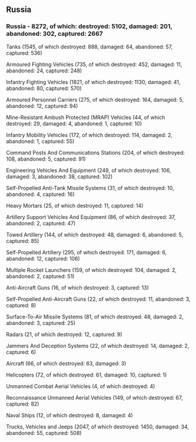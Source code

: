 
 
 ## Russia
 
 ### Russia - 8272, of which: destroyed: 5102, damaged: 201, abandoned: 302, captured: 2667

 

 

 Tanks (1545, of which destroyed: 888, damaged: 64, abandoned: 57, captured: 536)

 Armoured Fighting Vehicles (735, of which destroyed: 452, damaged: 11, abandoned: 24, captured: 248)

 Infantry Fighting Vehicles (1821, of which destroyed: 1130, damaged: 41, abandoned: 80, captured: 570)

 Armoured Personnel Carriers (275, of which destroyed: 164, damaged: 5, abandoned: 12, captured: 94)

 Mine-Resistant Ambush Protected (MRAP) Vehicles (44, of which destroyed: 29, damaged: 4, abandoned: 1, captured: 10)

 Infantry Mobility Vehicles (172, of which destroyed: 114, damaged: 2, abandoned: 1, captured: 55)

 Command Posts And Communications Stations (204, of which destroyed: 108, abandoned: 5, captured: 91)

 Engineering Vehicles And Equipment (249, of which destroyed: 106, damaged: 3, abandoned: 38, captured: 102)

 Self-Propelled Anti-Tank Missile Systems (31, of which destroyed: 10, abandoned: 4, captured: 16)

 Heavy Mortars (25, of which destroyed: 11, captured: 14)

 Artillery Support Vehicles And Equipment (86, of which destroyed: 37, abandoned: 2, captured: 47)

 Towed Artillery (144, of which destroyed: 48, damaged: 6, abandoned: 5, captured: 85)

 Self-Propelled Artillery (295, of which destroyed: 171, damaged: 6, abandoned: 12, captured: 106)

 Multiple Rocket Launchers (159, of which destroyed: 104, damaged: 2, abandoned: 2, captured: 51)

 Anti-Aircraft Guns (16, of which destroyed: 3, captured: 13)

 Self-Propelled Anti-Aircraft Guns (22, of which destroyed: 11, abandoned: 3, captured: 8)

 Surface-To-Air Missile Systems (81, of which destroyed: 48, damaged: 2, abandoned: 3, captured: 25)

 Radars (21, of which destroyed: 12, captured: 9)

 Jammers And Deception Systems (22, of which destroyed: 14, damaged: 2, captured: 6)

 Aircraft (66, of which destroyed: 63, damaged: 3)

 Helicopters (72, of which destroyed: 61, damaged: 10, captured: 1)

 Unmanned Combat Aerial Vehicles (4, of which destroyed: 4)

 Reconnaissance Unmanned Aerial Vehicles (149, of which destroyed: 67, captured: 82)

 Naval Ships (12, of which destroyed: 8, damaged: 4)

 Trucks, Vehicles and Jeeps (2047, of which destroyed: 1450, damaged: 34, abandoned: 55, captured: 508)

